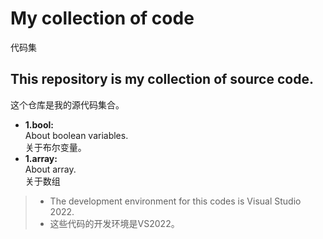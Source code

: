 # My collection of code  
代码集  
## This repository is my collection of source code.  
这个仓库是我的源代码集合。  
- **1.bool:**  
  About boolean variables.  
  关于布尔变量。
- **1.array:**  
  About array.  
  关于数组  
> - The development environment for this codes is Visual Studio 2022.
> - 这些代码的开发环境是VS2022。
